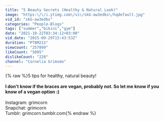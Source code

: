 ```yaml
---
title: "5 Beauty Secrets (Healthy & Natural Look)"
image: "https:\/\/i.ytimg.com\/vi\/skG-aw3edbs\/hqdefault.jpg"
vid_id: "skG-aw3edbs"
categories: "People-Blogs"
tags: ["summer","bikini","gym"]
date: "2021-10-22T03:34:12+03:00"
vid_date: "2015-09-29T15:43:53Z"
duration: "PT8M21S"
viewcount: "257899"
likeCount: "5095"
dislikeCount: "220"
channel: "Cornelia Grimsmo"
---
```

{% raw %}5 tips for healthy, natural beauty!<br />____________________________________________________________________<br />I don't know if the braces are vegan, probably not. So let me know if you know of a vegan option :) <br />____________________________________________________________________<br />Instagram: grimcorn<br />Snapchat: grimcorn<br />Tumblr: grimcorn.tumblr.com{% endraw %}
